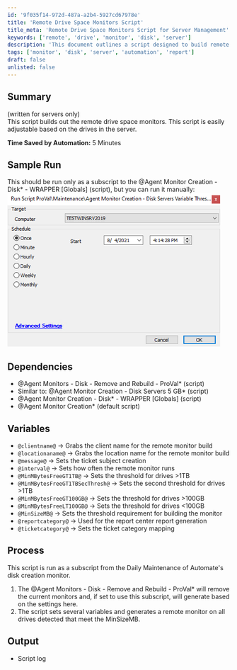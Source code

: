 ```yaml
---
id: '9f035f14-972d-487a-a2b4-5927cd67978e'
title: 'Remote Drive Space Monitors Script'
title_meta: 'Remote Drive Space Monitors Script for Server Management'
keywords: ['remote', 'drive', 'monitor', 'disk', 'server']
description: 'This document outlines a script designed to build remote drive space monitors for servers. It includes adjustable parameters for different drive sizes and monitors, dependencies, and a detailed process for execution. The script aims to automate the monitoring of disk space and ensure efficient management of server resources.'
tags: ['monitor', 'disk', 'server', 'automation', 'report']
draft: false
unlisted: false
---
```

## Summary

(written for servers only)  
This script builds out the remote drive space monitors. This script is easily adjustable based on the drives in the server.  

**Time Saved by Automation:** 5 Minutes

## Sample Run

This should be run only as a subscript to the @Agent Monitor Creation - Disk* - WRAPPER [Globals] (script), but you can run it manually:  
![Sample Run](../../../static/img/Agent-Monitor-Creation---Disk-Servers-Variable-Threshold-in-GB/image_1.png)

## Dependencies

- @Agent Monitors - Disk - Remove and Rebuild - ProVal* (script)
- Similar to: @Agent Monitor Creation - Disk Servers 5 GB* (script)
- @Agent Monitor Creation - Disk* - WRAPPER [Globals] (script)
- @Agent Monitor Creation* (default script)

## Variables

- `@clientname@` -> Grabs the client name for the remote monitor build
- `@locationaname@` -> Grabs the location name for the remote monitor build
- `@message@` -> Sets the ticket subject creation
- `@interval@` -> Sets how often the remote monitor runs
- `@MinMBytesFreeGT1TB@` -> Sets the threshold for drives >1TB
- `@MinMBytesFreeGT1TBSecThresh@` -> Sets the second threshold for drives >1TB
- `@MinMBytesFreeGT100GB@` -> Sets the threshold for drives >100GB
- `@MinMBytesFreeLT100GB@` -> Sets the threshold for drives <100GB
- `@MinSizeMB@` -> Sets the threshold requirement for building the monitor
- `@reportcategory@` -> Used for the report center report generation
- `@ticketcategory@` -> Sets the ticket category mapping

## Process

This script is run as a subscript from the Daily Maintenance of Automate's disk creation monitor.

1. The @Agent Monitors - Disk - Remove and Rebuild - ProVal* will remove the current monitors and, if set to use this subscript, will generate based on the settings here.
2. The script sets several variables and generates a remote monitor on all drives detected that meet the MinSizeMB.

## Output

- Script log






